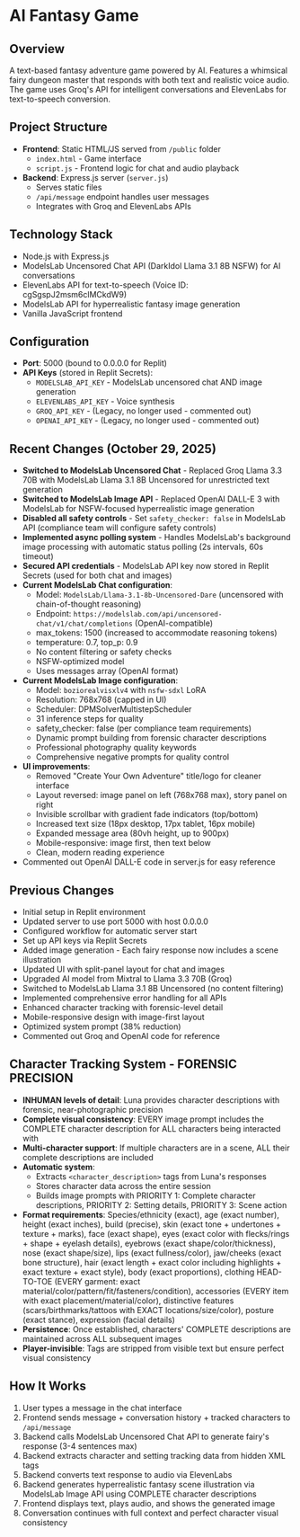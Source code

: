 # AI Fantasy Game

## Overview
A text-based fantasy adventure game powered by AI. Features a whimsical fairy dungeon master that responds with both text and realistic voice audio. The game uses Groq's API for intelligent conversations and ElevenLabs for text-to-speech conversion.

## Project Structure
- **Frontend**: Static HTML/JS served from `/public` folder
  - `index.html` - Game interface
  - `script.js` - Frontend logic for chat and audio playback
- **Backend**: Express.js server (`server.js`)
  - Serves static files
  - `/api/message` endpoint handles user messages
  - Integrates with Groq and ElevenLabs APIs

## Technology Stack
- Node.js with Express.js
- ModelsLab Uncensored Chat API (DarkIdol Llama 3.1 8B NSFW) for AI conversations
- ElevenLabs API for text-to-speech (Voice ID: cgSgspJ2msm6clMCkdW9)
- ModelsLab API for hyperrealistic fantasy image generation
- Vanilla JavaScript frontend

## Configuration
- **Port**: 5000 (bound to 0.0.0.0 for Replit)
- **API Keys** (stored in Replit Secrets):
  - `MODELSLAB_API_KEY` - ModelsLab uncensored chat AND image generation
  - `ELEVENLABS_API_KEY` - Voice synthesis
  - `GROQ_API_KEY` - (Legacy, no longer used - commented out)
  - `OPENAI_API_KEY` - (Legacy, no longer used - commented out)

## Recent Changes (October 29, 2025)
- **Switched to ModelsLab Uncensored Chat** - Replaced Groq Llama 3.3 70B with ModelsLab Llama 3.1 8B Uncensored for unrestricted text generation
- **Switched to ModelsLab Image API** - Replaced OpenAI DALL-E 3 with ModelsLab for NSFW-focused hyperrealistic image generation
- **Disabled all safety controls** - Set `safety_checker: false` in ModelsLab API (compliance team will configure safety controls)
- **Implemented async polling system** - Handles ModelsLab's background image processing with automatic status polling (2s intervals, 60s timeout)
- **Secured API credentials** - ModelsLab API key now stored in Replit Secrets (used for both chat and images)
- **Current ModelsLab Chat configuration**:
  - Model: `ModelsLab/Llama-3.1-8b-Uncensored-Dare` (uncensored with chain-of-thought reasoning)
  - Endpoint: `https://modelslab.com/api/uncensored-chat/v1/chat/completions` (OpenAI-compatible)
  - max_tokens: 1500 (increased to accommodate reasoning tokens)
  - temperature: 0.7, top_p: 0.9
  - No content filtering or safety checks
  - NSFW-optimized model
  - Uses messages array (OpenAI format)
- **Current ModelsLab Image configuration**:
  - Model: `boziorealvisxlv4` with `nsfw-sdxl` LoRA
  - Resolution: 768x768 (capped in UI)
  - Scheduler: DPMSolverMultistepScheduler
  - 31 inference steps for quality
  - safety_checker: false (per compliance team requirements)
  - Dynamic prompt building from forensic character descriptions
  - Professional photography quality keywords
  - Comprehensive negative prompts for quality control
- **UI improvements**:
  - Removed "Create Your Own Adventure" title/logo for cleaner interface
  - Layout reversed: image panel on left (768x768 max), story panel on right
  - Invisible scrollbar with gradient fade indicators (top/bottom)
  - Increased text size (18px desktop, 17px tablet, 16px mobile)
  - Expanded message area (80vh height, up to 900px)
  - Mobile-responsive: image first, then text below
  - Clean, modern reading experience
- Commented out OpenAI DALL-E code in server.js for easy reference

## Previous Changes
- Initial setup in Replit environment
- Updated server to use port 5000 with host 0.0.0.0
- Configured workflow for automatic server start
- Set up API keys via Replit Secrets
- Added image generation - Each fairy response now includes a scene illustration
- Updated UI with split-panel layout for chat and images
- Upgraded AI model from Mixtral to Llama 3.3 70B (Groq)
- Switched to ModelsLab Llama 3.1 8B Uncensored (no content filtering)
- Implemented comprehensive error handling for all APIs
- Enhanced character tracking with forensic-level detail
- Mobile-responsive design with image-first layout
- Optimized system prompt (38% reduction)
- Commented out Groq and OpenAI code for reference

## Character Tracking System - FORENSIC PRECISION
- **INHUMAN levels of detail**: Luna provides character descriptions with forensic, near-photographic precision
- **Complete visual consistency**: EVERY image prompt includes the COMPLETE character description for ALL characters being interacted with
- **Multi-character support**: If multiple characters are in a scene, ALL their complete descriptions are included
- **Automatic system**:
  - Extracts `<character_description>` tags from Luna's responses
  - Stores character data across the entire session
  - Builds image prompts with PRIORITY 1: Complete character descriptions, PRIORITY 2: Setting details, PRIORITY 3: Scene action
- **Format requirements**: Species/ethnicity (exact), age (exact number), height (exact inches), build (precise), skin (exact tone + undertones + texture + marks), face (exact shape), eyes (exact color with flecks/rings + shape + eyelash details), eyebrows (exact shape/color/thickness), nose (exact shape/size), lips (exact fullness/color), jaw/cheeks (exact bone structure), hair (exact length + exact color including highlights + exact texture + exact style), body (exact proportions), clothing HEAD-TO-TOE (EVERY garment: exact material/color/pattern/fit/fasteners/condition), accessories (EVERY item with exact placement/material/color), distinctive features (scars/birthmarks/tattoos with EXACT locations/size/color), posture (exact stance), expression (facial details)
- **Persistence**: Once established, characters' COMPLETE descriptions are maintained across ALL subsequent images
- **Player-invisible**: Tags are stripped from visible text but ensure perfect visual consistency

## How It Works
1. User types a message in the chat interface
2. Frontend sends message + conversation history + tracked characters to `/api/message`
3. Backend calls ModelsLab Uncensored Chat API to generate fairy's response (3-4 sentences max)
4. Backend extracts character and setting tracking data from hidden XML tags
5. Backend converts text response to audio via ElevenLabs
6. Backend generates hyperrealistic fantasy scene illustration via ModelsLab Image API using COMPLETE character descriptions
7. Frontend displays text, plays audio, and shows the generated image
8. Conversation continues with full context and perfect character visual consistency
